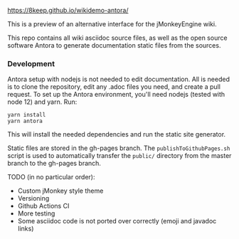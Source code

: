 https://8keep.github.io/wikidemo-antora/

This is a preview of an alternative interface for the jMonkeyEngine wiki.

This repo contains all wiki asciidoc source files, as well as the open source software Antora to 
generate documentation static files from the sources.

### Development
Antora setup with nodejs is not needed to edit documentation. All is needed is to clone the repository, 
edit any .adoc files you need, and create a pull request.
To set up the Antora environment, you'll need nodejs (tested with node 12) and yarn.
Run:
```
yarn install
yarn antora
```
This will install the needed dependencies and run the static site generator.

Static files are stored in the gh-pages branch. The `publishToGithubPages.sh` script is used to automatically transfer the `public/` directory from the master branch to the gh-pages branch.

TODO (in no particular order):
- Custom jMonkey style theme
- Versioning
- Github Actions CI
- More testing
- Some asciidoc code is not ported over correctly (emoji and javadoc links)
